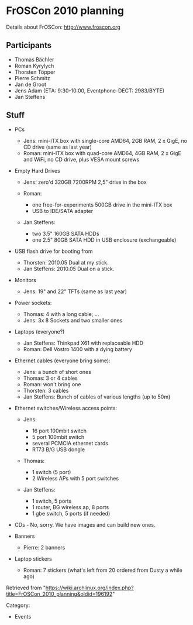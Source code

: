 FrOSCon 2010 planning
=====================

Details about FrOSCon: http://www.froscon.org

Participants
------------

-   Thomas Bächler
-   Roman Kyrylych
-   Thorsten Töpper
-   Pierre Schmitz
-   Jan de Groot
-   Jens Adam (ETA: 9:30-10:00, Eventphone-DECT: 2983/BYTE)
-   Jan Steffens

Stuff
-----

-   PCs
    -   Jens: mini-ITX box with single-core AMD64, 2GB RAM, 2 x GigE, no
        CD drive (same as last year)
    -   Roman: mini-ITX box with quad-core AMD64, 4GB RAM, 2 x GigE and
        WiFi, no CD drive, plus VESA mount screws

-   Empty Hard Drives
    -   Jens: zero'd 320GB 7200RPM 2,5" drive in the box
    -   Roman:
        -   one free-for-experiments 500GB drive in the mini-ITX box
        -   USB to IDE/SATA adapter

    -   Jan Steffens:
        -   two 3.5" 160GB SATA HDDs
        -   one 2.5" 80GB SATA HDD in USB enclosure (exchangeable)

-   USB flash drive for booting from
    -   Thorsten: 2010.05 Dual at my stick.
    -   Jan Steffens: 2010.05 Dual on a stick.

-   Monitors
    -   Jens: 19" and 22" TFTs (same as last year)

-   Power sockets:
    -   Thomas: 4 with a long cable; ...
    -   Jens: 3x 8 Sockets and two smaller ones

-   Laptops (everyone?)
    -   Jan Steffens: Thinkpad X61 with replaceable HDD
    -   Roman: Dell Vostro 1400 with a dying battery

-   Ethernet cables (everyone bring some):
    -   Jens: a bunch of short ones
    -   Thomas: 3 or 4 cables
    -   Roman: won't bring one
    -   Thorsten: 3 cables
    -   Jan Steffens: Bunch of cables of various lengths (up to 50m)

-   Ethernet switches/Wireless access points:
    -   Jens:
        -   16 port 100mbit switch
        -   5 port 100mbit switch
        -   several PCMCIA ethernet cards
        -   RT73 B/G USB dongle

    -   Thomas:
        -   1 switch (5 port)
        -   2 Wireless APs with 5 port switches

    -   Jan Steffens:
        -   1 switch, 5 ports
        -   1 router, BG wireless ap, 8 ports
        -   1 gbe switch, 5 ports (if needed)

-   CDs - No, sorry. We have images and can build new ones.
-   Banners
    -   Pierre: 2 banners

-   Laptop stickers
    -   Roman: 7 stickers (what's left from 20 ordered from Dusty a
        while ago)

Retrieved from
"https://wiki.archlinux.org/index.php?title=FrOSCon_2010_planning&oldid=196192"

Category:

-   Events

